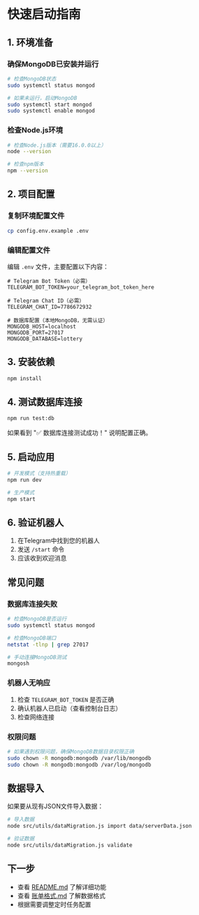 # 快速启动指南

## 1. 环境准备

### 确保MongoDB已安装并运行

```bash
# 检查MongoDB状态
sudo systemctl status mongod

# 如果未运行，启动MongoDB
sudo systemctl start mongod
sudo systemctl enable mongod
```

### 检查Node.js环境

```bash
# 检查Node.js版本（需要16.0.0以上）
node --version

# 检查npm版本
npm --version
```

## 2. 项目配置

### 复制环境配置文件

```bash
cp config.env.example .env
```

### 编辑配置文件

编辑 `.env` 文件，主要配置以下内容：

```env
# Telegram Bot Token（必需）
TELEGRAM_BOT_TOKEN=your_telegram_bot_token_here

# Telegram Chat ID（必需）
TELEGRAM_CHAT_ID=7786672932

# 数据库配置（本地MongoDB，无需认证）
MONGODB_HOST=localhost
MONGODB_PORT=27017
MONGODB_DATABASE=lottery
```

## 3. 安装依赖

```bash
npm install
```

## 4. 测试数据库连接

```bash
npm run test:db
```

如果看到 "✅ 数据库连接测试成功！" 说明配置正确。

## 5. 启动应用

```bash
# 开发模式（支持热重载）
npm run dev

# 生产模式
npm start
```

## 6. 验证机器人

1. 在Telegram中找到您的机器人
2. 发送 `/start` 命令
3. 应该收到欢迎消息

## 常见问题

### 数据库连接失败

```bash
# 检查MongoDB是否运行
sudo systemctl status mongod

# 检查MongoDB端口
netstat -tlnp | grep 27017

# 手动连接MongoDB测试
mongosh
```

### 机器人无响应

1. 检查 `TELEGRAM_BOT_TOKEN` 是否正确
2. 确认机器人已启动（查看控制台日志）
3. 检查网络连接

### 权限问题

```bash
# 如果遇到权限问题，确保MongoDB数据目录权限正确
sudo chown -R mongodb:mongodb /var/lib/mongodb
sudo chown -R mongodb:mongodb /var/log/mongodb
```

## 数据导入

如果要从现有JSON文件导入数据：

```bash
# 导入数据
node src/utils/dataMigration.js import data/serverData.json

# 验证数据
node src/utils/dataMigration.js validate
```

## 下一步

- 查看 [README.md](README.md) 了解详细功能
- 查看 [账单格式.md](账单格式.md) 了解数据格式
- 根据需要调整定时任务配置 